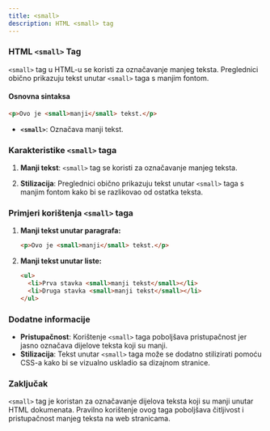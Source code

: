 ```yaml
---
title: <small>
description: HTML <small> tag
---
```


### HTML `<small>` Tag

`<small>` tag u HTML-u se koristi za označavanje manjeg teksta. Preglednici obično prikazuju tekst unutar `<small>` taga s manjim fontom.

#### Osnovna sintaksa

```html
<p>Ovo je <small>manji</small> tekst.</p>
```

- **`<small>`**: Označava manji tekst.

### Karakteristike `<small>` taga

1. **Manji tekst**:
   `<small>` tag se koristi za označavanje manjeg teksta.

2. **Stilizacija**:
   Preglednici obično prikazuju tekst unutar `<small>` taga s manjim fontom kako bi se razlikovao od ostatka teksta.

### Primjeri korištenja `<small>` taga

1. **Manji tekst unutar paragrafa:**

   ```html
   <p>Ovo je <small>manji</small> tekst.</p>
   ```

2. **Manji tekst unutar liste:**
   ```html
   <ul>
     <li>Prva stavka <small>manji tekst</small></li>
     <li>Druga stavka <small>manji tekst</small></li>
   </ul>
   ```

### Dodatne informacije

- **Pristupačnost**: Korištenje `<small>` taga poboljšava pristupačnost jer jasno označava dijelove teksta koji su manji.
- **Stilizacija**: Tekst unutar `<small>` taga može se dodatno stilizirati pomoću CSS-a kako bi se vizualno uskladio sa dizajnom stranice.

### Zaključak

`<small>` tag je koristan za označavanje dijelova teksta koji su manji unutar HTML dokumenata. Pravilno korištenje ovog taga poboljšava čitljivost i pristupačnost manjeg teksta na web stranicama.
